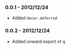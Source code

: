 ### 0.0.1 - 2012/12/24

* Added `decor.deferred` 

### 0.0.2 - 2012/12/24

* Added onward export of q

